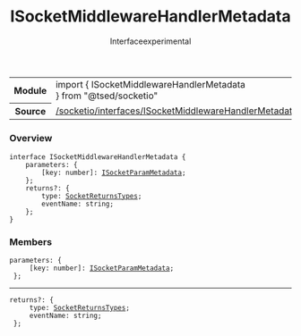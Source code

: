 
<header class="symbol-info-header"><h1 id="isocketmiddlewarehandlermetadata">ISocketMiddlewareHandlerMetadata</h1><label class="symbol-info-type-label interface">Interface</label><label class="api-type-label experimental" title="experimental">experimental</label></header>
<!-- summary -->
<section class="symbol-info"><table class="is-full-width"><tbody><tr><th>Module</th><td><div class="lang-typescript"><span class="token keyword">import</span> { ISocketMiddlewareHandlerMetadata }&nbsp;<span class="token keyword">from</span>&nbsp;<span class="token string">"@tsed/socketio"</span></div></td></tr><tr><th>Source</th><td><a href="https://github.com/Romakita/ts-express-decorators/blob/v4.11.0/src//socketio/interfaces/ISocketMiddlewareHandlerMetadata.ts#L0-L0">/socketio/interfaces/ISocketMiddlewareHandlerMetadata.ts</a></td></tr></tbody></table></section>
<!-- overview -->


### Overview


<pre><code class="typescript-lang "><span class="token keyword">interface</span> ISocketMiddlewareHandlerMetadata <span class="token punctuation">{</span>
    parameters<span class="token punctuation">:</span> <span class="token punctuation">{</span>
        <span class="token punctuation">[</span>key<span class="token punctuation">:</span> <span class="token keyword">number</span><span class="token punctuation">]</span><span class="token punctuation">:</span> <a href="#api/socketio/isocketparammetadata"><span class="token">ISocketParamMetadata</span></a><span class="token punctuation">;</span>
    <span class="token punctuation">}</span><span class="token punctuation">;</span>
    returns?<span class="token punctuation">:</span> <span class="token punctuation">{</span>
        type<span class="token punctuation">:</span> <a href="#api/socketio/socketreturnstypes"><span class="token">SocketReturnsTypes</span></a><span class="token punctuation">;</span>
        eventName<span class="token punctuation">:</span> <span class="token keyword">string</span><span class="token punctuation">;</span>
    <span class="token punctuation">}</span><span class="token punctuation">;</span>
<span class="token punctuation">}</span></code></pre>


<!-- Parameters -->

<!-- Description -->

<!-- Members -->







### Members



<div class="method-overview">
<pre><code class="typescript-lang ">parameters<span class="token punctuation">:</span> <span class="token punctuation">{</span>
     <span class="token punctuation">[</span>key<span class="token punctuation">:</span> <span class="token keyword">number</span><span class="token punctuation">]</span><span class="token punctuation">:</span> <a href="#api/socketio/isocketparammetadata"><span class="token">ISocketParamMetadata</span></a><span class="token punctuation">;</span>
 <span class="token punctuation">}</span><span class="token punctuation">;</span></code></pre>
</div>




<hr/>



<div class="method-overview">
<pre><code class="typescript-lang ">returns?<span class="token punctuation">:</span> <span class="token punctuation">{</span>
     type<span class="token punctuation">:</span> <a href="#api/socketio/socketreturnstypes"><span class="token">SocketReturnsTypes</span></a><span class="token punctuation">;</span>
     eventName<span class="token punctuation">:</span> <span class="token keyword">string</span><span class="token punctuation">;</span>
 <span class="token punctuation">}</span><span class="token punctuation">;</span></code></pre>
</div>









